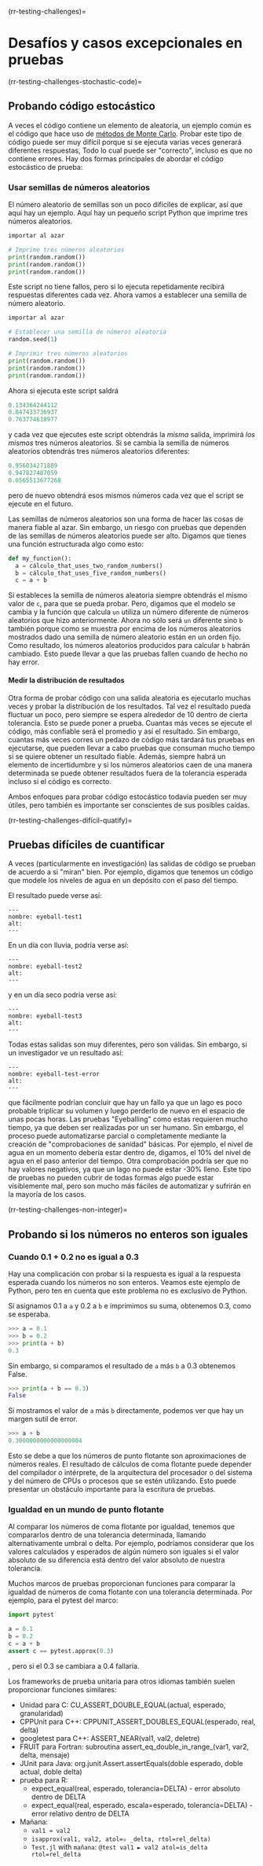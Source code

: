 (rr-testing-challenges)=
# Desafíos y casos excepcionales en pruebas

(rr-testing-challenges-stochastic-code)=
## Probando código estocástico

A veces el código contiene un elemento de aleatoria, un ejemplo común es el código que hace uso de [métodos de Monte Carlo](https://en.wikipedia.org/wiki/Monte_Carlo_method). Probar este tipo de código puede ser muy difícil porque si se ejecuta varias veces generará diferentes respuestas, Todo lo cual puede ser "correcto", incluso es que no contiene errores. Hay dos formas principales de abordar el código estocástico de prueba:

### Usar semillas de números aleatorios

El número aleatorio de semillas son un poco difíciles de explicar, así que aquí hay un ejemplo. Aquí hay un pequeño script Python que imprime tres números aleatorios.

```python
importar al azar

# Imprime tres números aleatorios
print(random.random())
print(random.random())
print(random.random())
```

Este script no tiene fallos, pero si lo ejecuta repetidamente recibirá respuestas diferentes cada vez. Ahora vamos a establecer una semilla de número aleatorio.

```python
importar al azar

# Establecer una semilla de números aleatoria
random.seed(1)

# Imprimir tres números aleatorios
print(random.random())
print(random.random())
print(random.random())
```

Ahora si ejecuta este script saldrá

```python
0.134364244112
0.847433736937
0.763774618977
```

y cada vez que ejecutes este script obtendrás la *misma* salida, imprimirá *los mismos* tres números aleatorios. Si se cambia la semilla de números aleatorios obtendrás tres números aleatorios diferentes:

```python
0.956034271889
0.947827487059
0.0565513677268
```
pero de nuevo obtendrá esos mismos números cada vez que el script se ejecute en el futuro.

Las semillas de números aleatorios son una forma de hacer las cosas de manera fiable al azar. Sin embargo, un riesgo con pruebas que dependen de las semillas de números aleatorios puede ser alto. Digamos que tienes una función estructurada algo como esto:

```python
def my_function():
  a = cálculo_that_uses_two_random_numbers()
  b = cálculo_that_uses_five_random_numbers()
  c = a + b
```

Si estableces la semilla de números aleatoria siempre obtendrás el mismo valor de `c`, para que se pueda probar. Pero, digamos que el modelo se cambia y la función que calcula `un` utiliza un número diferente de números aleatorios que hizo anteriormente. Ahora no sólo será `un` diferente sino `b` también porque como se muestra por encima de los números aleatorios mostrados dado una semilla de número aleatorio están en un orden fijo. Como resultado, los números aleatorios producidos para calcular `b` habrán cambiado. Esto puede llevar a que las pruebas fallen cuando de hecho no hay error.

#### Medir la distribución de resultados

Otra forma de probar código con una salida aleatoria es ejecutarlo muchas veces y probar la distribución de los resultados. Tal vez el resultado pueda fluctuar un poco, pero siempre se espera alrededor de 10 dentro de cierta tolerancia. Esto se puede poner a prueba. Cuantas más veces se ejecute el código, más confiable será el promedio y así el resultado. Sin embargo, cuantas más veces corres un pedazo de código más tardará tus pruebas en ejecutarse, que pueden llevar a cabo pruebas que consuman mucho tiempo si se quiere obtener un resultado fiable. Además, siempre habrá un elemento de incertidumbre y si los números aleatorios caen de una manera determinada se puede obtener resultados fuera de la tolerancia esperada incluso si el código es correcto.

Ambos enfoques para probar código estocástico todavía pueden ser muy útiles, pero también es importante ser conscientes de sus posibles caídas.

(rr-testing-challenges-difícil-quatify)=
## Pruebas difíciles de cuantificar

A veces (particularmente en investigación) las salidas de código se prueban de acuerdo a si "miran" bien. Por ejemplo, digamos que tenemos un código que modele los niveles de agua en un depósito con el paso del tiempo.

El resultado puede verse así:

```{figure} ../../figures/eyeball-test1.jpg
---
nombre: eyeball-test1
alt:
---
```

En un día con lluvia, podría verse así:

```{figure} ../../figures/eyeball-test2.jpg
---
nombre: eyeball-test2
alt:
---
```

y en un día seco podría verse así:

```{figure} ../../figures/eyeball-test3.jpg
---
nombre: eyeball-test3
alt:
---
```

Todas estas salidas son muy diferentes, pero son válidas. Sin embargo, si un investigador ve un resultado así:

```{figure} ../../figures/eyeball-test-error.jpg
---
nombre: eyeball-test-error
alt:
---
```

que fácilmente podrían concluir que hay un fallo ya que un lago es poco probable triplicar su volumen y luego perderlo de nuevo en el espacio de unas pocas horas. Las pruebas "Eyeballing" como estas requieren mucho tiempo, ya que deben ser realizadas por un ser humano. Sin embargo, el proceso puede automatizarse parcial o completamente mediante la creación de "comprobaciones de sanidad" básicas. Por ejemplo, el nivel de agua en un momento debería estar dentro de, digamos, el 10% del nivel de agua en el paso anterior del tiempo. Otra comprobación podría ser que no hay valores negativos, ya que un lago no puede estar -30% lleno. Este tipo de pruebas no pueden cubrir de todas formas algo puede estar visiblemente mal, pero son mucho más fáciles de automatizar y sufrirán en la mayoría de los casos.

(rr-testing-challenges-non-integer)=
## Probando si los números no enteros son iguales

### Cuando 0.1 + 0.2 no es igual a 0.3

Hay una complicación con probar si la respuesta es igual a la respuesta esperada cuando los números no son enteros. Veamos este ejemplo de Python, pero ten en cuenta que este problema no es exclusivo de Python.

Si asignamos 0.1 a `a` y 0.2 a `b` e imprimimos su suma, obtenemos 0.3, como se esperaba.

```python
>>> a = 0.1
>>> b = 0.2
>>> print(a + b)
0.3
```

Sin embargo, si comparamos el resultado de `a` más `b` a 0.3 obtenemos False.

```python
>>> print(a + b == 0.3)
False
```

Si mostramos el valor de `a` más `b` directamente, podemos ver que hay un margen sutil de error.

```python
>>> a + b
0.3000000000000000004
```

Esto se debe a que los números de punto flotante son aproximaciones de números reales. El resultado de cálculos de coma flotante puede depender del compilador o intérprete, de la arquitectura del procesador o del sistema y del número de CPUs o procesos que se estén utilizando. Esto puede presentar un obstáculo importante para la escritura de pruebas.

### Igualdad en un mundo de punto flotante

Al comparar los números de coma flotante por igualdad, tenemos que compararlos dentro de una tolerancia determinada, llamando alternativamente umbral o delta. Por ejemplo, podríamos considerar que los valores calculados y esperados de algún número son iguales si el valor absoluto de su diferencia está dentro del valor absoluto de nuestra tolerancia.

Muchos marcos de pruebas proporcionan funciones para comparar la igualdad de números de coma flotante con una tolerancia determinada. Por ejemplo, para el pytest del marco:

```python
import pytest

a = 0.1
b = 0.2
c = a + b
assert c == pytest.approx(0.3)
```

, pero si el 0.3 se cambiara a 0.4 fallaría.

Los frameworks de prueba unitaria para otros idiomas también suelen proporcionar funciones similares:

- Unidad para C: CU_ASSERT_DOUBLE_EQUAL(actual, esperado, granularidad)
- CPPUnit para C++: CPPUNIT_ASSERT_DOUBLES_EQUAL(esperado, real, delta)
- googletest para C++: ASSERT_NEAR(val1, val2, deletre)
- FRUIT para Fortran: subroutina assert_eq_double_in_range_(var1, var2, delta, mensaje)
- JUnit para Java: org.junit.Assert.assertEquals(doble esperado, doble actual, doble delta)
- prueba para R:
  - expect_equal(real, esperado, tolerancia=DELTA) - error absoluto dentro de DELTA
  - expect_equal(real, esperado, escala=esperado, tolerancia=DELTA) - error relativo dentro de DELTA
- Mañana:
  - `val1 ≈ val2`
  - `isapprox(val1, val2, atol=✫ _delta, rtol=rel_delta)`
  - `Test.jl` with `mañana`: `@test val1 ► val2 atol=is_delta rtol=rel_delta`
